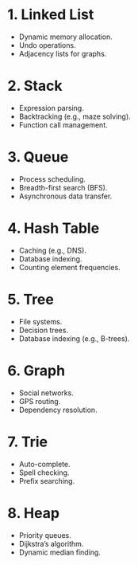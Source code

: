 # 1. Linked List   
- Dynamic memory allocation.  
- Undo operations.  
- Adjacency lists for graphs.  

# 2. Stack  
- Expression parsing.  
- Backtracking (e.g., maze solving).  
- Function call management.  

# 3. Queue  
- Process scheduling.  
- Breadth-first search (BFS).  
- Asynchronous data transfer.  

# 4. Hash Table   
- Caching (e.g., DNS).  
- Database indexing. 
- Counting element frequencies.  

# 5. Tree  
- File systems.  
- Decision trees.  
- Database indexing (e.g., B-trees).  

# 6. Graph  
- Social networks.  
- GPS routing.  
- Dependency resolution.  

# 7. Trie   
- Auto-complete.  
- Spell checking.  
- Prefix searching.  

# 8. Heap
- Priority queues.  
- Dijkstra’s algorithm.  
- Dynamic median finding.